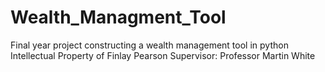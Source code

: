 # Wealth_Managment_Tool
Final year project constructing a wealth management tool in python
Intellectual Property of Finlay Pearson
Supervisor: Professor Martin White